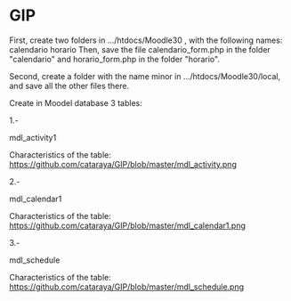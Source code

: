 # GIP

First, create two folders in .../htdocs/Moodle30 , with the following names:
calendario
horario
Then, save the file calendario_form.php in the folder "calendario" and horario_form.php in the folder "horario".

Second, create a folder with the name minor in .../htdocs/Moodle30/local, and save all the other files there.


Create in Moodel database 3 tables:


1.-

mdl_activity1

Characteristics of the table: https://github.com/cataraya/GIP/blob/master/mdl_activity.png

2.-

mdl_calendar1

Characteristics of the table: https://github.com/cataraya/GIP/blob/master/mdl_calendar1.png

3.-

mdl_schedule

Characteristics of the table: https://github.com/cataraya/GIP/blob/master/mdl_schedule.png
